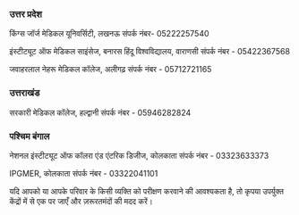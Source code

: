 ### उत्तर प्रदेश

किंग्स जॉर्ज मेडिकल यूनिवर्सिटी, लखनऊ संपर्क नंबर- 05222257540

इंस्टीट्यूट ऑफ मेडिकल साइंसेज, बनारस हिंदू विश्वविद्यालय, वाराणसी संपर्क नंबर - 05422367568

जवाहरलाल नेहरू मेडिकल कॉलेज, अलीगढ़ संपर्क नंबर - 05712721165

### उत्तराखंड

सरकारी मेडिकल कॉलेज, हल्द्वानी संपर्क नंबर - 05946282824

### पश्चिम बंगाल

नेशनल इंस्टीट्यूट ऑफ कॉलरा एंड एंटरिक डिजीज, कोलकाता संपर्क नंबर - 03323633373

IPGMER, कोलकाता संपर्क नंबर - 03322041101

यदि आपको या आपके परिवार के किसी व्यक्ति को परीक्षण करवाने की आवश्यकता है, तो कृपया उपर्युक्त केंद्रों में से एक पर जाएँ और ज़रूरतमंदों की मदद करें।
